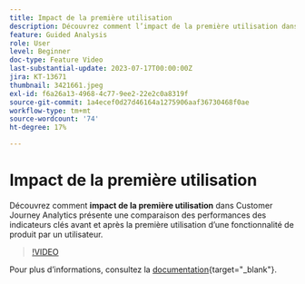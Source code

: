 ```yaml
---
title: Impact de la première utilisation
description: Découvrez comment l’impact de la première utilisation dans Customer Journey Analytics illustre une comparaison des performances des indicateurs clés avant et après la première utilisation d’une fonctionnalité de produit par un utilisateur.
feature: Guided Analysis
role: User
level: Beginner
doc-type: Feature Video
last-substantial-update: 2023-07-17T00:00:00Z
jira: KT-13671
thumbnail: 3421661.jpeg
exl-id: f6a26a13-4968-4c77-9ee2-22e2c0a8319f
source-git-commit: 1a4ecef0d27d46164a1275906aaf36730468f0ae
workflow-type: tm+mt
source-wordcount: '74'
ht-degree: 17%

---
```


# Impact de la première utilisation

Découvrez comment **impact de la première utilisation** dans Customer Journey Analytics présente une comparaison des performances des indicateurs clés avant et après la première utilisation d’une fonctionnalité de produit par un utilisateur.

>[!VIDEO](https://video.tv.adobe.com/v/3421661/?learn=on)

Pour plus dʼinformations, consultez la [documentation](https://experienceleague.adobe.com/docs/analytics-platform/using/guided-analysis/impact/first-use.html){target="_blank"}.
